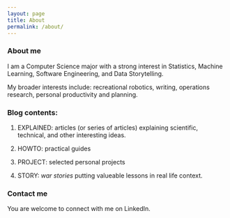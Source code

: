 ```yaml
---
layout: page
title: About
permalink: /about/
---
```



### About me

I am a Computer Science major with a strong interest in Statistics, Machine Learning, Software Engineering, and Data Storytelling.

My broader interests include: recreational robotics, writing, operations research, personal productivity and planning.

### Blog contents:

1. EXPLAINED: articles (or series of articles) explaining scientific, technical, and other interesting ideas.

2. HOWTO: practical guides

3. PROJECT: selected personal projects

4. STORY: *war stories* putting valueable lessons in real life context.

### Contact me

You are welcome to connect with me on LinkedIn.